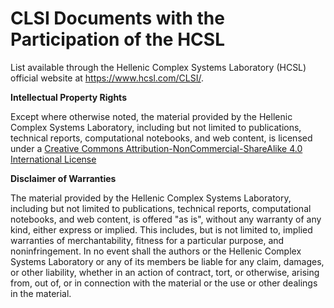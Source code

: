 # CLSI Documents with the Participation of the HCSL
 
List available through the Hellenic Complex Systems Laboratory (HCSL) official website at https://www.hcsl.com/CLSI/.

**Intellectual Property Rights**

Except where otherwise noted, the material provided by the Hellenic Complex Systems Laboratory, including but not limited to publications, technical reports,  computational notebooks, and web content, is licensed under a [Creative Commons Attribution-NonCommercial-ShareAlike 4.0 International License](https://creativecommons.org/licenses/by-nc-sa/4.0/)

**Disclaimer of Warranties**

The material provided by the Hellenic Complex Systems Laboratory, including but not limited to publications, technical reports,  computational notebooks, and web content, is offered "as is", without any warranty of any kind, either express or implied. This includes, but is not limited to, implied warranties of merchantability, fitness for a particular purpose, and noninfringement. In no event shall the authors or the Hellenic Complex Systems Laboratory or any of its members be liable for any claim, damages, or other liability, whether in an action of contract, tort, or otherwise, arising from, out of, or in connection with the material or the use or other dealings in the material.